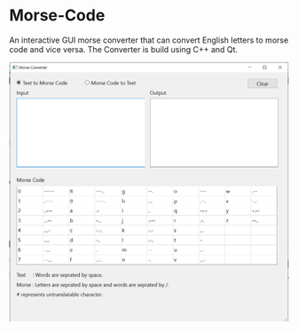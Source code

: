 # Morse-Code
An interactive GUI morse converter that can convert English letters to morse code and vice versa. The Converter is build using C++ and Qt.

![alt text](https://github.com/osamirabo/Morse-Code/blob/main/Morse%20Converter.png)

